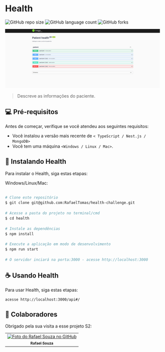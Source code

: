 # Health

<!---Esses são exemplos. Veja https://shields.io para outras pessoas ou para personalizar este conjunto de escudos. Você pode querer incluir dependências, status do projeto e informações de licença aqui--->

![GitHub repo size](https://img.shields.io/github/repo-size/RafaelTomas/Health-Challenge?style=for-the-badge)
![GitHub language count](https://img.shields.io/github/languages/count/RafaelTomas/Health-Challenge?style=for-the-badge)
![GitHub forks](https://img.shields.io/github/forks/RafaelTomas/Health-Challenge?style=for-the-badge)


<img src="./img.png" alt="Foto do Swagger">

> Descreve as informações do paciente.

## 💻 Pré-requisitos

Antes de começar, verifique se você atendeu aos seguintes requisitos:
<!---Estes são apenas requisitos de exemplo. Adicionar, duplicar ou remover conforme necessário--->
* Você instalou a versão mais recente de `< TypeScript / Nest.js / MongoDB>`
* Você tem uma máquina `<Windows / Linux / Mac>`.

## 🚀 Instalando Health

Para instalar o Health, siga estas etapas:

Windows/Linux/Mac:
```bash

# Clone este repositório
$ git clone git@github.com:RafaelTomas/health-challenge.git

# Acesse a pasta do projeto no terminal/cmd
$ cd health

# Instale as dependências
$ npm install

# Execute a aplicação em modo de desenvolvimento
$ npm run start

# O servidor inciará na porta:3000 - acesse http://localhost:3000

```
## ☕ Usando Health

Para usar Health, siga estas etapas:

```
acesse http://localhost:3000/api#/
```


## 🤝 Colaboradores

Obrigado pela sua visita a esse projeto S2:

<table>
  <tr>
    <td align="center">
      <a href="#">
        <img src="https://avatars.githubusercontent.com/u/73807228?v=4" width="100px;" alt="Foto do Rafael Souza no GitHub"/><br>
        <sub>
          <b>Rafael Souza</b>
        </sub>
      </a>
    </td>
  </tr>
</table>

